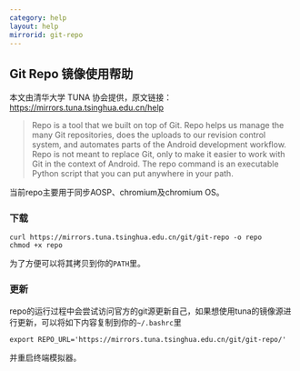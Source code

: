 ```yaml
---
category: help
layout: help
mirrorid: git-repo
---
```


## Git Repo 镜像使用帮助

本文由清华大学 TUNA 协会提供，原文链接：<https://mirrors.tuna.tsinghua.edu.cn/help>


> Repo is a tool that we built on top of Git. Repo helps us manage the many Git repositories, does the uploads to our revision control system, and automates parts of the Android development workflow. Repo is not meant to replace Git, only to make it easier to work with Git in the context of Android. The repo command is an executable Python script that you can put anywhere in your path.

当前repo主要用于同步AOSP、chromium及chromium OS。

### 下载

```
curl https://mirrors.tuna.tsinghua.edu.cn/git/git-repo -o repo
chmod +x repo
```

为了方便可以将其拷贝到你的`PATH`里。

### 更新

repo的运行过程中会尝试访问官方的git源更新自己，如果想使用tuna的镜像源进行更新，可以将如下内容复制到你的`~/.bashrc`里

```
export REPO_URL='https://mirrors.tuna.tsinghua.edu.cn/git/git-repo/'
```

并重启终端模拟器。
